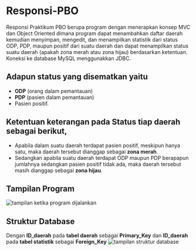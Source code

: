 # Responsi-PBO
Responsi Praktikum PBO berupa program dengan menerapkan konsep MVC dan Object Oriented dimana program dapat menambahkan daftar daerah kemudian menyimpan, mengedit, dan menampilkan statistik dari status ODP, PDP, maupun positif dari suatu daerah dan dapat menampilkan status suatu daerah (apakah zona merah atau zona hijau) berdasarkan ketentuan.
Koneksi ke database MySQL menggunakkan JDBC.

## Adapun status yang disematkan yaitu 
- **ODP** (orang dalam pemantauan)
- **PDP** (pasien dalam pemantauan)
- Pasien positif.
 
## Ketentuan keterangan pada Status tiap daerah sebagai berikut,
- Apabila dalam suatu daerah terdapat pasien positif, meskipun hanya satu, maka daerah tersebut dianggap sebagai **zona merah**.
- Sedangkan apabila suatu daerah terdapat ODP maupun PDP berapapun jumlahnya sedangkan pasien positif tidak ada, maka daerah tersebut masih dianggap sebagai **zona hijau**.

## Tampilan Program
![tampilan ketika program dijalankan](https://github.com/hujikol/Responsi-PBO/blob/master/SSResponsi.jpg)

## Struktur Database
Dengan **ID_daerah** pada **tabel daerah** sebagai **Primary_Key** dan
**ID_daerah** pada **tabel statistik** sebagai **Foreign_Key**
![tampilan struktur database](https://github.com/hujikol/Responsi-PBO/blob/master/RAT%20responsi.jpg)
